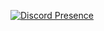[![Discord Presence](https://lanyard.cnrad.dev/api/1290478829168623616?theme=dark&bg=111110&animated=true&hideDiscrim=true&borderRadius=30px&idleMessage=Coding%20CSharp%20or%20Python...&avatarDecoration=https://cdn.discordapp.com/avatar-decoration-presets/a_c3c09bd122898be35093d0d59850f627.png)](https://discord.com/users/1290478829168623616)
